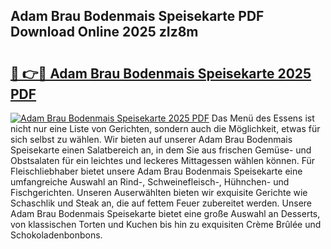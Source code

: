 ## Adam Brau Bodenmais Speisekarte PDF Download Online 2025 zIz8m

# <h2><a href="http://gce8c1.nevu.top/?p=Adam+Brau+Bodenmais+Speisekarte">🔗 👉🔴 Adam Brau Bodenmais Speisekarte 2025 PDF</a></h2>

[![Adam Brau Bodenmais Speisekarte 2025 PDF](https://i.imgur.com/dBaPXMq.png)](http://gce8c1.nevu.top/?p=Adam+Brau+Bodenmais+Speisekarte)
Das Menü des Essens ist nicht nur eine Liste von Gerichten, sondern auch die Möglichkeit, etwas für sich selbst zu wählen. Wir bieten auf unserer Adam Brau Bodenmais Speisekarte einen Salatbereich an, in dem Sie aus frischen Gemüse- und Obstsalaten für ein leichtes und leckeres Mittagessen wählen können. Für Fleischliebhaber bietet unsere Adam Brau Bodenmais Speisekarte eine umfangreiche Auswahl an Rind-, Schweinefleisch-, Hühnchen- und Fischgerichten. Unseren Auserwählten bieten wir exquisite Gerichte wie Schaschlik und Steak an, die auf fettem Feuer zubereitet werden. Unsere Adam Brau Bodenmais Speisekarte bietet eine große Auswahl an Desserts, von klassischen Torten und Kuchen bis hin zu exquisiten Crème Brûlée und Schokoladenbonbons.
